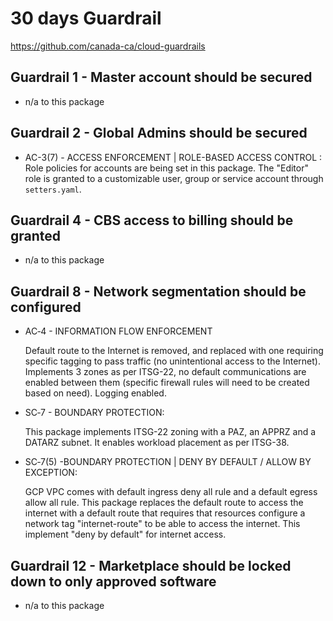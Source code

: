 # 30 days Guardrail
https://github.com/canada-ca/cloud-guardrails

## Guardrail 1 -  Master account should be secured
* n/a to this package

## Guardrail 2 - Global Admins should be secured
* AC-3(7) - ACCESS ENFORCEMENT | ROLE-BASED ACCESS CONTROL :
    Role policies for accounts are being set in this package. The "Editor" role is granted to a customizable user, group or service account through `setters.yaml`.

## Guardrail 4 - CBS access to billing should be granted
* n/a to this package

## Guardrail 8 - Network segmentation should be configured
* AC‑4 - INFORMATION FLOW ENFORCEMENT
    
    Default route to the Internet is removed, and replaced with one requiring specific tagging to pass traffic (no unintentional access to the Internet). Implements 3 zones as per ITSG-22, no default communications are enabled between them (specific firewall rules will need to be created based on need). Logging enabled. 

* SC‑7 - BOUNDARY PROTECTION:
  
    This package implements ITSG-22 zoning with a PAZ, an APPRZ and a DATARZ subnet. It enables workload placement as per ITSG-38.

* SC‑7(5) -BOUNDARY PROTECTION | DENY BY DEFAULT / ALLOW BY EXCEPTION:

    GCP VPC comes with default ingress deny all rule and a default egress allow all rule. This package replaces the default route to access the internet with a default route that requires that resources configure a network tag "internet-route" to be able to access the internet. This implement "deny by default" for internet access.

## Guardrail 12 - Marketplace should be locked down to only approved software
* n/a to this package

